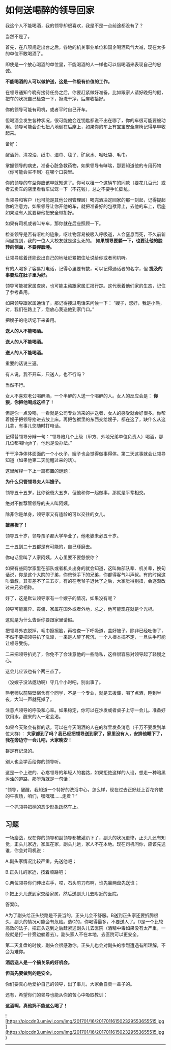 # 如何送喝醉的领导回家

我这个人不能喝酒，我的领导却很喜欢，我是不是一点前途都没有了？

当然不是了。

首先，在八项规定出台之后，各地的机关事业单位和国企喝酒风气大减，现在太多的单位不敢喝酒了。

即使是一个放心喝酒的单位里，不能喝酒的人一样也可以借喝酒来表现自己的忠诚。

 **不能喝酒的人可以做护送，这是一件极有价值的工作。**

在领导通知今晚有接待任务之后，你要赶紧做好准备，比如跟家人请好晚归的假，把车的状况自己检查一下，擦洗干净，后座收拾好。

你的领导可能有司机，或者平时自己开车。

但喝酒会发生各种状况，很可能他会连钥匙都说不出在哪了，你的车很可能要被动用。领导可能会歪七扭八地倒在后座上，如果你的车上有宝宝安全座椅记得早早收起来。

备好：

醒酒药、清凉油、纸巾、湿巾、毯子、矿泉水、呕吐袋、毛巾。

掌握领导的病史，准备心脏急救药物，如果领导有哮喘，那要知道他的专用药物（你可能会买不到）在哪个口袋里。

你的领导的车型你应该早就知道了。你可以租一个这辆车的同款（要花几百元）或者去卖车的店里看看车试驾一下（不花钱），总之不要手忙脚乱。

当领导和客户（也可能是其他公司管理层）喝完酒决定回家的那一刻起，记得提起你的注意力，如果领导让你开他的车，就把准备好的包袱背上，去他的车上，后座如果没有人就要帮他把安全带扣好。

如果有司机或者叫专车，那你就在后座照顾一下。

检查领导是否有呕吐的迹象，呕吐物容易被吸入呼吸道，人会窒息而死，不久前新闻里提到，我的一位人大校友就是这么死的。 **如果领导要躺一下，也要让他的脸转向侧面，不要仰脸睡。**

让领导趁着还能说出自己的地址赶紧把住址说给你或者司机听。

有的人喝多了容易打电话，记得心里要有数，可以记得通话者的名字，但 **提及的事要烂在肚子里为好。**

领导可能被家属查岗，也可能主动跟家属汇报行踪。这代表着他们家的生态，记住了参考备用。

如果领导跟家属通话了，那记得接过电话来问候一下： “嫂子，您好，我是小熊，对，我们在路上了，您放心我送他到家门口。”

把嫂子的电话记下来备用。

 **送人的人不能喝酒。**

 **送人的人不能喝酒。**

 **送人的人不能喝酒。**

重要的话说三遍。

有人说，我不开车，只送人，也不行吗？

当然不行。

女人不喜欢老公喝醉酒，一个半醉的人送一个喝醉的人。女人的反应会是： **你狠，你把他喝成这样了！**

但是你一点没喝，一看就是公司专业派来的护送者，女人的感受就会好很多。你帮着嫂子把领导抬进去放上床。再把包袱里的东西交给嫂子，都在这了，缺什么从这儿拿，有事儿您随时打电话。

记得替领导分辩一句：“领导陪几个上级（甲方、外地兄弟单位负责人）喝酒，那几位都喝high了，他也是没办法。”

干干净净体体面面的一个小伙子，嫂子也会觉得做事得体。第二天这事就会让领导知道（如果他第二天能醒过来的话）。

这里解释一下上一篇布置的谜题：

 **为什么只管领导夫人叫嫂子。**

领导五十五岁，比你爸爸大五岁，但他和你一起做事，那就是平辈相交。

绝对不推荐管领导的夫人叫阿姨。

除非你是单身，领导家又有适龄的可以交往的女儿。

 **敲黑板了！**

领导五十岁，领导孩子都大学毕业了，他老婆未必五十岁。

三十五到二十五都是有可能的，自己琢磨去。

你电话里叫了人家阿姨，人心里要不要怨恨你？

如果有些同学家里在部队或者机关出身的就会知道，这叫做部队辈、机关辈，换句话说，你是这个大院的子弟，你爸爸手下的兄弟，你都得客气叫声叔。有的时候这叫着叔，其实差不了三五岁，有的在老爷子退休了之后，大家觉得别扭，会逐渐改过来兄弟相称。

好了，这是默认领导家有一个嫂子的情况，如果没有呢？

领导可能离异、丧偶、家属在国外或者外地，总之，他可能现在就是个光棍。

这就是为什么告诉你要跟家里请假。

把领导外衣脱掉，毛巾擦擦脸，再检查一下呼吸道，盖好被子。除非已经吐惨了，不然不要把领导扒了洗澡，一来是人醉了死沉，一个人根本搞不定，一旦失手可能让领导受伤。

二来把领导扒光了，你免不了会注意他的一些隐私，这样很容易对领导起了轻慢之心。

这会儿应该也有个两三点了。

（没嫂子没法邀功啊）守几个小时吧，别出事了。

熊老师以前隔壁宿舍有个同学，不是一个专业，就是去援藏，喝了点酒，睡到半夜，大叫一声就死掉了。

注意点领导的呼吸和心率。如果稳定，你可以在沙发或者桌子上守一会儿。准备好饮用水，醒来的人一定会渴。

如果今天聚会有群的话，可以在今天喝酒的人在的群里发条消息（千万不要发到单位大群）： **大家都到了吗？我已经把领导送到家了，家里没有人，安排他睡下了，我在旁边守一会儿吧，大家晚安！**

群是有记录的。

别人也会学舌给你的领导听。

这是一个上进的、心疼领导的年轻人的套路，如果拒绝这样的人设，想走一种暗黑污浊的道路，那堕落就是一句话：

“领导，醒醒，我知道一个特好的洗浴中心，怎么样，现在过去正好赶上百花齐放的午夜场，咱们，嘿嘿嘿……走着？”

一个抓领导把柄的恶少形象跃然车上。

## 习题

一场鏖战，现在你的领导和副领导都被灌趴下了，副头的状况更惨，正头儿还有知觉，正头儿家近，家属在家，副头儿远，家人不在本地。现在司机问你，应该先送谁，你会对司机说：

A.副头家情况比较严重，先送他吧；

B.正头儿的家近，按着顺路吧；

C.两位领导你们伸出右手，哎，石头剪刀布啊，谁先赢两盘先送谁；

D.把正头儿送到家交给家属，然后送副头儿去附近的医院。

答案D。

A为了副头给正头绕路是不妥当的，正头儿会不舒服。B送到正头家还要折腾很久，副头的情况可能会有危险。选C的，你喝得最多，不要送人了。D是一个比较高效的法子，把正头送到之后赶紧送副头儿去医院（酒精中毒如果没有太严重，一般就是打一针旁边躺着去）。副头家人不在本地，去医院可以更安全。

第二天复盘的时候，副头会很感激你。正头儿也会对副头的惨烈遭遇有所理解，不会为难你。

 **酒后送人是一个搞关系的好机会。**

 **但首先要做到的是安全。**

你们要真心地爱护自己的领导，出了事儿，大家会自责一辈子的。

还有，希望你们的领导也能从你的苦心中吸取教训：

 **这酒啊，真他妈不能这么喝了！**

![https://piccdn3.umiwi.com/img/201701/16/201701161502329553655515.jpg](https://piccdn3.umiwi.com/img/201701/16/201701161502329553655515.jpg)

---
